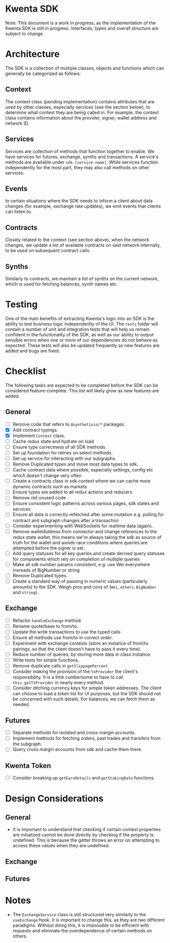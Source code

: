 # Kwenta SDK

Note: This document is a work in progress, as the implementation of the Kwenta SDK is still in progress. Interfaces, types and overall structure are subject to change.

# Architecture

The SDK is a collection of multiple classes, objects and functions which can generally be categorized as follows:

## Context

The context class (pending implementation) contains attributes that are used by other classes, especially services (see the section below), to determine what context they are being called in. For example, the context class contains information about the provider, signer, wallet address and network ID.

## Services

Services are collection of methods that function together to enable. We have services for futures, exchange, synths and transactions. A service's methods are available under `sdk.[service-name]`. While services function independently for the most part, they may also call methods on other services.

## Events

In certain situations where the SDK needs to inform a client about data changes (for example, exchange rate updates), we emit events that clients can listen to.

## Contracts

Closely related to the context (see section above), when the network changes, we update a list of available contracts on said network internally, to be used on subsequent contract calls.

## Synths

Similarly to contracts, we maintain a list of synths on the current network, which is used for fetching balances, synth names etc.

# Testing

One of the main benefits of extracting Kwenta's logic into an SDK is the ability to test business logic independently of the UI. The `tests` folder will contain a number of unit and integration tests that will help us remain confident in the functionality of the SDK, as well as our ability to output sensible errors when one or more of our dependencies do not behave as expected. These tests will also be updated frequently as new features are added and bugs are fixed.

# Checklist

The following tasks are expected to be completed before the SDK can be considered feature-complete. This list will likely grow as new features are added.

## General

- [ ] Remove code that refers to `@synthetixio/*` packages.
- [x] Add contract typings.
- [x] Implement `Context` class.
- [ ] Cache redux state and hydrate on load
- [ ] Ensure type correctness of all SDK methods.
- [ ] Set up foundation for retries on select methods.
- [ ] Set up service for interacting with our subgraphs.
- [ ] Remove Duplicated types and move most data types to sdk.
- [ ] Cache contract data where possible, especially settings, config etc which doesn't change very often
- [ ] Create a contracts class in sdk context where we can cache more dynamic contracts such as markets
- [ ] Ensure types are added to all redux actions and reducers
- [ ] Remove old unused code
- [ ] Ensure consistent logic patterns across various pages, sdk states and services
- [ ] Ensure all data is correctly refetched after some mutation e.g. polling for contract and subgraph changes after a transaction
- [ ] Consider experimenting with WebSockets for realtime data (again).
- [ ] Remove walletAddress from connector and change references to the redux state wallet, this means we're always taking the sdk as source of truth for the wallet and avoids race conditions where queries are attempted before the signer is set.
- [ ] Add query statuses for all key queries and create derived query statuses for components which rely on completion of multiple queries
- [ ] Make all sdk number params consistent, e.g. use Wei everywhere insreads of BigNumber or string
- [ ] Remove Duplicated types.
- [ ] Create a standard way of passing in numeric values (particularly amounts) to the SDK. Weigh pros and cons of (`Wei`, `ethers.BigNumber` and `string`).

## Exchange

- [ ] Refactor `handleExchange` method.
- [ ] Rename quote/base to from/to.
- [ ] Update the write transactions to use the typed calls
- [ ] Ensure all methods use from/to in correct order.
- [ ] Experiment with exchange contexts (store an instance of from/to pairings, so that the client doesn't have to pass it every time).
- [ ] Reduce number of queries, by storing more data in class instance.
- [ ] Write tests for simple functions.
- [ ] Remove duplicate calls in `getSlippagePercent`
- [ ] Consider making the provision of the `txProvider` the client's responsibility. It is a little cumbersome to have to call `this.getTxProvider` in nearly every method.
- [ ] Consider ditching currency keys for simple token addresses. The client can choose to load a token list for UI purposes, but the SDK should not be concerned with such details. For balances, we can fetch them as needed.

## Futures

- [ ] Separate methods for isolated and cross-margin accounts.
- [ ] Implement methods for fetching orders, past trades and transfers from the subgraph.
- [ ] Query cross margin accounts from sdk and cache them there.

## Kwenta Token

- [ ] Consider breaking up `getEarnDetails` and `getStakingData` functions.

# Design Considerations

## General

- It is important to understand that checking if certain context properties are initialized cannot be done directly by checking if the property is undefined. This is because the getter throws an error on attempting to access these values when they are undefined.

## Exchange

## Futures

# Notes

- The `ExchangeService` class is still structured very similarly to the `useExchange` hook. It is important to change this, as they are two different paradigms. Without doing this, it is impossible to be efficient with requests and eliminate the overdependence of certain methods on others.
